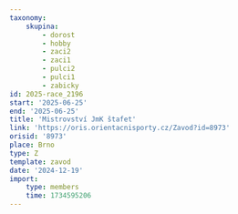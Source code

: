 ```yaml
---
taxonomy:
    skupina:
        - dorost
        - hobby
        - zaci2
        - zaci1
        - pulci2
        - pulci1
        - zabicky
id: 2025-race_2196
start: '2025-06-25'
end: '2025-06-25'
title: 'Mistrovství JmK štafet'
link: 'https://oris.orientacnisporty.cz/Zavod?id=8973'
orisid: '8973'
place: Brno
type: Z
template: zavod
date: '2024-12-19'
import:
    type: members
    time: 1734595206
---
```


